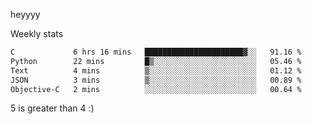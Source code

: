 heyyyy

Weekly stats
<!--START_SECTION:waka-->

```txt
C             6 hrs 16 mins   ██████████████████████▓░░   91.16 %
Python        22 mins         █▒░░░░░░░░░░░░░░░░░░░░░░░   05.46 %
Text          4 mins          ▒░░░░░░░░░░░░░░░░░░░░░░░░   01.12 %
JSON          3 mins          ▒░░░░░░░░░░░░░░░░░░░░░░░░   00.89 %
Objective-C   2 mins          ░░░░░░░░░░░░░░░░░░░░░░░░░   00.64 %
```

<!--END_SECTION:waka-->
5 is greater than 4 :)
